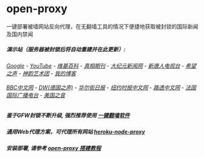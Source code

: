 # open-proxy
一键部署被墙网站反向代理，在无翻墙工具的情况下便捷地获取被封锁的国际新闻及国内禁闻

#####  演示站（服务器被封锁后将自动重建并在此更新）:
######  [Google](http://108.160.136.216:8888/search?q=425事件) - [YouTube](https://nogfw.the-youtube.win) - [维基百科](http://108.160.136.216:8100/wiki/喬高-麥塔斯調查報告) - [真相期刊](http://108.160.136.216:8300/display.aspx?category_id=3&zhuanti_id=2) - [大纪元新闻网](http://108.160.136.216:10080) - [新唐人电视台](http://108.160.136.216:8000) - [希望之声](http://108.160.136.216:8200) - [神韵艺术团](http://108.160.136.216:8000/xtr/gb/prog673.html) - [我的博客](http://108.160.136.216:10000/)<br/> <br/> [BBC中文网](http://108.160.136.216:9100/zhongwen) - [DW(德国之声)](http://108.160.136.216:9200/zh/在线报导/s-9058?&zhongwen=simp) - [华尔街日报](http://108.160.136.216:9300) - [纽约时报中文网](http://108.160.136.216:9400) - [路透中文网](http://108.160.136.216:9500/) - [法国国际广播电台](http://108.160.136.216:9600/) - [美国之音](http://108.160.136.216:9700/) 

##### 鉴于GFW封锁不断升级, 强烈推荐使用 [一键翻墙软件](https://github.com/gfw-breaker/nogfw/blob/master/README.md) 

##### 通用Web代理方案，可代理所有网站 [heroku-node-proxy](https://github.com/gfw-breaker/heroku-node-proxy#--end--) 

##### 安装部署, 请参考 [open-proxy 搭建教程](https://github.com/gfw-breaker/open-proxy/wiki#open-proxy-%E6%90%AD%E5%BB%BA%E6%95%99%E7%A8%8B)


